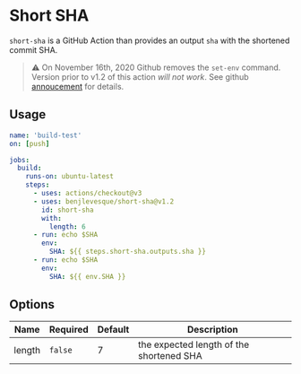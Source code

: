 # Short SHA

`short-sha` is a GitHub Action than provides an output `sha` with the shortened commit SHA.


> :warning: On November 16th, 2020 Github removes the `set-env` command. Version prior to v1.2 of this action *will not work*. See github [annoucement](https://github.blog/changelog/2020-10-01-github-actions-deprecating-set-env-and-add-path-commands/) for details.


## Usage

```yaml
name: 'build-test'
on: [push]

jobs:
  build:
    runs-on: ubuntu-latest
    steps:
      - uses: actions/checkout@v3
      - uses: benjlevesque/short-sha@v1.2
        id: short-sha
        with:
          length: 6
      - run: echo $SHA
        env: 
          SHA: ${{ steps.short-sha.outputs.sha }}
      - run: echo $SHA
        env: 
          SHA: ${{ env.SHA }}
```

## Options

| Name   | Required | Default | Description                              |
| ------ | -------- | ------- | ---------------------------------------- |
| length | `false`  | 7       | the expected length of the shortened SHA |
